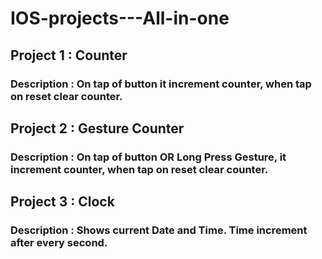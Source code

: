 # IOS-projects---All-in-one

## Project 1 : Counter
### Description : On tap of button it increment counter, when tap on reset clear counter.

## Project 2 : Gesture Counter
### Description : On tap of button OR Long Press Gesture, it increment counter, when tap on reset clear counter.

## Project 3 : Clock
### Description : Shows current Date and Time. Time increment after every second.
